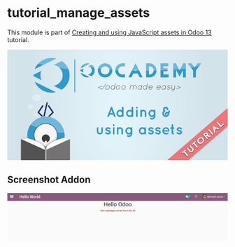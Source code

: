 # tutorial_manage_assets

This module is part of [Creating and using JavaScript assets in Odoo 13](https://www.oocademy.com/v13.0/tutorial/creating-and-using-javascript-assets-in-odoo-54) tutorial.

![Creating and using JavaScript assets in Odoo 13](./static/description/banner.jpg)

## Screenshot Addon
![Screenshot Addon](./static/description/screenshot.jpg "Screenshot Addon")

